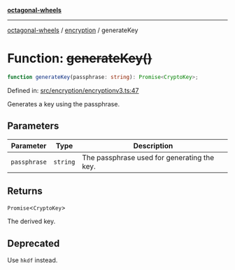 [**octagonal-wheels**](../../README.md)

***

[octagonal-wheels](../../modules.md) / [encryption](../README.md) / generateKey

# Function: ~~generateKey()~~

```ts
function generateKey(passphrase: string): Promise<CryptoKey>;
```

Defined in: [src/encryption/encryptionv3.ts:47](https://github.com/vrtmrz/octagonal-wheels/blob/main/src/encryption/encryptionv3.ts#L47)

Generates a key using the passphrase.

## Parameters

| Parameter | Type | Description |
| ------ | ------ | ------ |
| `passphrase` | `string` | The passphrase used for generating the key. |

## Returns

`Promise`\<`CryptoKey`\>

The derived key.

## Deprecated

Use `hkdf` instead.
